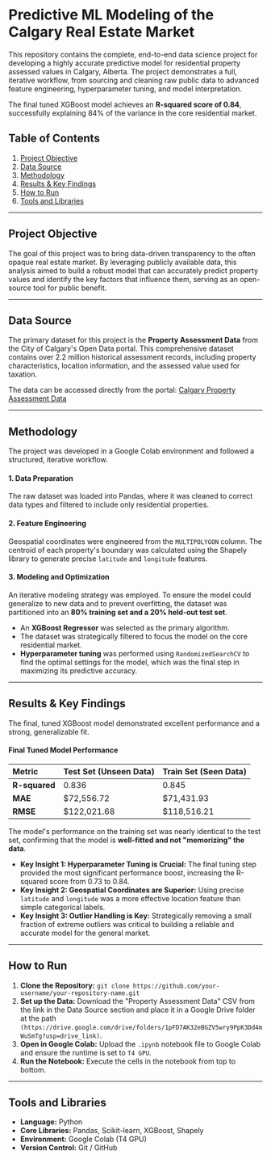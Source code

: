 # Predictive ML Modeling of the Calgary Real Estate Market

This repository contains the complete, end-to-end data science project for developing a highly accurate predictive model for residential property assessed values in Calgary, Alberta. The project demonstrates a full, iterative workflow, from sourcing and cleaning raw public data to advanced feature engineering, hyperparameter tuning, and model interpretation.

The final tuned XGBoost model achieves an **R-squared score of 0.84**, successfully explaining 84% of the variance in the core residential market.

## Table of Contents

1.  [Project Objective](https://www.google.com/search?q=%23project-objective)
2.  [Data Source](https://www.google.com/search?q=%23data-source)
3.  [Methodology](https://www.google.com/search?q=%23methodology)
4.  [Results & Key Findings](https://www.google.com/search?q=%23results--key-findings)
5.  [How to Run](https://www.google.com/search?q=%23how-to-run)
6.  [Tools and Libraries](https://www.google.com/search?q=%23tools-and-libraries)

-----

## Project Objective

The goal of this project was to bring data-driven transparency to the often opaque real estate market. By leveraging publicly available data, this analysis aimed to build a robust model that can accurately predict property values and identify the key factors that influence them, serving as an open-source tool for public benefit.

-----

## Data Source

The primary dataset for this project is the **Property Assessment Data** from the City of Calgary's Open Data portal. This comprehensive dataset contains over 2.2 million historical assessment records, including property characteristics, location information, and the assessed value used for taxation.

The data can be accessed directly from the portal: [Calgary Property Assessment Data](https://data.calgary.ca/Government/Total-Property-Assessed-Value/dmd8-bmxh)

-----

## Methodology

The project was developed in a Google Colab environment and followed a structured, iterative workflow.

#### 1\. Data Preparation

The raw dataset was loaded into Pandas, where it was cleaned to correct data types and filtered to include only residential properties.

#### 2\. Feature Engineering

Geospatial coordinates were engineered from the `MULTIPOLYGON` column. The centroid of each property's boundary was calculated using the Shapely library to generate precise `latitude` and `longitude` features.

#### 3\. Modeling and Optimization

An iterative modeling strategy was employed. To ensure the model could generalize to new data and to prevent overfitting, the dataset was partitioned into an **80% training set and a 20% held-out test set**.

  * An **XGBoost Regressor** was selected as the primary algorithm.
  * The dataset was strategically filtered to focus the model on the core residential market.
  * **Hyperparameter tuning** was performed using `RandomizedSearchCV` to find the optimal settings for the model, which was the final step in maximizing its predictive accuracy.

-----

## Results & Key Findings

The final, tuned XGBoost model demonstrated excellent performance and a strong, generalizable fit.

#### Final Tuned Model Performance

| Metric | Test Set (Unseen Data) | Train Set (Seen Data) |
| :--- | :--- | :--- |
| **R-squared** | 0.836 | 0.845 |
| **MAE** | $72,556.72 | $71,431.93 |
| **RMSE** | $122,021.68 | $118,516.21 |

The model's performance on the training set was nearly identical to the test set, confirming that the model is **well-fitted and not "memorizing" the data**.

  * **Key Insight 1: Hyperparameter Tuning is Crucial:** The final tuning step provided the most significant performance boost, increasing the R-squared score from 0.73 to 0.84.
  * **Key Insight 2: Geospatial Coordinates are Superior:** Using precise `latitude` and `longitude` was a more effective location feature than simple categorical labels.
  * **Key Insight 3: Outlier Handling is Key:** Strategically removing a small fraction of extreme outliers was critical to building a reliable and accurate model for the general market.

-----

## How to Run

1.  **Clone the Repository:** `git clone https://github.com/your-username/your-repository-name.git`
2.  **Set up the Data:** Download the "Property Assessment Data" CSV from the link in the Data Source section and place it in a Google Drive folder at the path `(https://drive.google.com/drive/folders/1pFD7AK32eBGZV5wry9PpK3Dd4mWuSmTg?usp=drive_link)`.
3.  **Open in Google Colab:** Upload the `.ipynb` notebook file to Google Colab and ensure the runtime is set to `T4 GPU`.
4.  **Run the Notebook:** Execute the cells in the notebook from top to bottom.

-----

## Tools and Libraries

  * **Language:** Python
  * **Core Libraries:** Pandas, Scikit-learn, XGBoost, Shapely
  * **Environment:** Google Colab (T4 GPU)
  * **Version Control:** Git / GitHub
